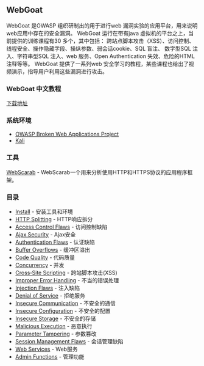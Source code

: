 ## WebGoat
WebGoat 是OWASP 组织研制出的用于进行web 漏洞实验的应用平台，用来说明web应用中存在的安全漏洞。
WebGoat 运行在带有java 虚拟机的平台之上，当前提供的训练课程有30 多个，其中包括：
跨站点脚本攻击（XSS）、访问控制、线程安全、操作隐藏字段、操纵参数、弱会话cookie、SQL 盲注、
数字型SQL 注入、字符串型SQL 注入、web 服务、Open Authentication 失效、危险的HTML 注释等等。
WebGoat 提供了一系列web 安全学习的教程，某些课程也给出了视频演示，指导用户利用这些漏洞进行攻击。

### WebGoat 中文教程
[下载地址](http://www.owasp.org.cn/owasp-project/download/WebGoatv2.2.pdf/view)

### 系统环境
- [OWASP Broken Web Applications Project](https://www.owasp.org/index.php/OWASP_Broken_Web_Applications_Project)
- [Kali](https://www.kali.org/)

### 工具
[WebScarab](https://www.owasp.org/index.php/WebScarab) - WebScarab一个用来分析使用HTTP和HTTPS协议的应用程序框架。

### 目录
- [Install](Linux-kali1.1-install-tools.md) - 安装工具和环境
- [HTTP Splitting](Linux-WebGoat5.4-http-splitting.md) - HTTP响应拆分
- [Access Control Flaws](Linux-WebGoat5.4-acf.md) - 访问控制缺陷
- [Ajax Security](Linux-WebGoat5.4-ajax-security.md) - Ajax安全
- [Authentication Flaws](Linux-WebGoat5.4-auth-flaws.md) - 认证缺陷
- [Buffer Overflows](Linux-WebGoat5.4-buffer-overflows.md) - 缓冲区溢出
- [Code Quality](Linux-WebGoat5.4-code-quality.md) - 代码质量
- [Concurrency](Linux-WebGoat5.4-concurrency.md) - 并发
- [Cross‐Site Scripting](Linux-WebGoat5.4-xss.md) - 跨站脚本攻击(XSS)
- [Improper Error Handling](Linux-WebGoat5.4-improper-error-handling.md) - 不当的错误处理
- [Injection Flaws](Linux-WebGoat5.4-injection-flaws.md) - 注入缺陷
- [Denial of Service](Linux-WebGoat5.4-DOS.md) - 拒绝服务
- [Insecure Communication](Linux-WebGoat5.4-insecure-communication.md) - 不安全的通信
- [Insecure Configuration](Linux-WebGoat5.4-insecure-config.md) - 不安全的配置
- [Insecure Storage](Linux-WebGoat5.4-insecure-storage.md) - 不安全的存储
- [Malicious Execution](Linux-WebGoat5.4-malicious-exec.md) - 恶意执行
- [Parameter Tampering](Linux-WebGoat5.4-params-tamper.md) - 参数篡改
- [Session Management Flaws](Linux-WebGoat5.4-session-management-flaws.md) - 会话管理缺陷
- [Web Services](Linux-WebGoat5.4-web-services.md) - Web服务
- [Admin Functions](Linux-WebGoat5.4-admin-function.md) - 管理功能

